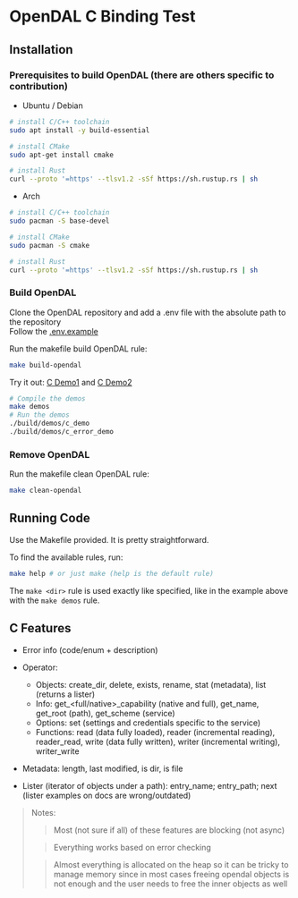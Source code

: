 # OpenDAL C Binding Test

## Installation

### Prerequisites to build OpenDAL (there are others specific to contribution)

- Ubuntu / Debian

```bash
# install C/C++ toolchain
sudo apt install -y build-essential

# install CMake
sudo apt-get install cmake

# install Rust
curl --proto '=https' --tlsv1.2 -sSf https://sh.rustup.rs | sh
```

- Arch

```bash
# install C/C++ toolchain
sudo pacman -S base-devel

# install CMake
sudo pacman -S cmake

# install Rust
curl --proto '=https' --tlsv1.2 -sSf https://sh.rustup.rs | sh
```

### Build OpenDAL

Clone the OpenDAL repository and add a .env file with the absolute path to the repository \
Follow the [.env.example](.env.example)

Run the makefile build OpenDAL rule:

```bash
make build-opendal
```

Try it out: [C Demo1](demos/c_demo.c) and [C Demo2](demos/c_error_demo.c)

```bash
# Compile the demos
make demos
# Run the demos
./build/demos/c_demo
./build/demos/c_error_demo
```

### Remove OpenDAL

Run the makefile clean OpenDAL rule:

```bash
make clean-opendal
```

## Running Code

Use the Makefile provided. It is pretty straightforward.

To find the available rules, run:

```bash
make help # or just make (help is the default rule)
```

The `make <dir>` rule is used exactly like specified, like in the example above with the `make demos` rule.

## C Features

- Error info (code/enum + description)

- Operator:
  - Objects: create_dir, delete, exists, rename, stat (metadata), list (returns a lister)
  - Info: get_<full/native>_capability (native and full), get_name, get_root (path), get_scheme (service)
  - Options: set (settings and credentials specific to the service)
  - Functions: read (data fully loaded), reader (incremental reading), reader_read, write (data fully written), writer (incremental writing), writer_write

- Metadata: length, last modified, is dir, is file

- Lister (iterator of objects under a path): entry_name; entry_path; next (lister examples on docs are wrong/outdated)

> Notes:
>> Most (not sure if all) of these features are blocking (not async)
>
>> Everything works based on error checking
>
>> Almost everything is allocated on the heap so it can be tricky to manage memory since in most cases freeing opendal objects is not enough and the user needs to free the inner objects as well
